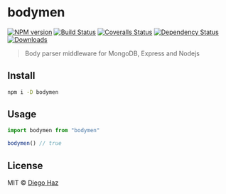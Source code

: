 # bodymen

[![NPM version][npm-image]][npm-url]
[![Build Status][travis-image]][travis-url]
[![Coveralls Status][coveralls-image]][coveralls-url]
[![Dependency Status][depstat-image]][depstat-url]
[![Downloads][download-badge]][npm-url]

> Body parser middleware for MongoDB, Express and Nodejs

## Install

```sh
npm i -D bodymen
```

## Usage

```js
import bodymen from "bodymen"

bodymen() // true
```

## License

MIT © [Diego Haz](http://github.com/diegohaz)

[npm-url]: https://npmjs.org/package/bodymen
[npm-image]: https://img.shields.io/npm/v/bodymen.svg?style=flat-square

[travis-url]: https://travis-ci.org/diegohaz/bodymen
[travis-image]: https://img.shields.io/travis/diegohaz/bodymen.svg?style=flat-square

[coveralls-url]: https://coveralls.io/r/diegohaz/bodymen
[coveralls-image]: https://img.shields.io/coveralls/diegohaz/bodymen.svg?style=flat-square

[depstat-url]: https://david-dm.org/diegohaz/bodymen
[depstat-image]: https://david-dm.org/diegohaz/bodymen.svg?style=flat-square

[download-badge]: http://img.shields.io/npm/dm/bodymen.svg?style=flat-square
